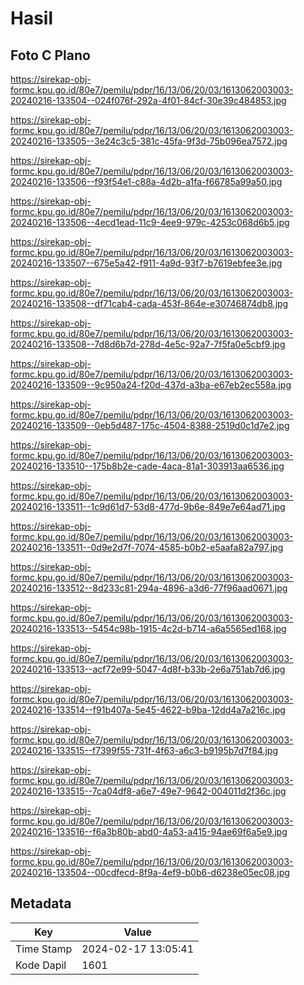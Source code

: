 # Hasil

## Foto C Plano

https://sirekap-obj-formc.kpu.go.id/80e7/pemilu/pdpr/16/13/06/20/03/1613062003003-20240216-133504--024f076f-292a-4f01-84cf-30e39c484853.jpg

https://sirekap-obj-formc.kpu.go.id/80e7/pemilu/pdpr/16/13/06/20/03/1613062003003-20240216-133505--3e24c3c5-381c-45fa-9f3d-75b096ea7572.jpg

https://sirekap-obj-formc.kpu.go.id/80e7/pemilu/pdpr/16/13/06/20/03/1613062003003-20240216-133506--f93f54e1-c88a-4d2b-a1fa-f66785a99a50.jpg

https://sirekap-obj-formc.kpu.go.id/80e7/pemilu/pdpr/16/13/06/20/03/1613062003003-20240216-133506--4ecd1ead-11c9-4ee9-979c-4253c068d6b5.jpg

https://sirekap-obj-formc.kpu.go.id/80e7/pemilu/pdpr/16/13/06/20/03/1613062003003-20240216-133507--675e5a42-f911-4a9d-93f7-b7619ebfee3e.jpg

https://sirekap-obj-formc.kpu.go.id/80e7/pemilu/pdpr/16/13/06/20/03/1613062003003-20240216-133508--df71cab4-cada-453f-864e-e30746874db8.jpg

https://sirekap-obj-formc.kpu.go.id/80e7/pemilu/pdpr/16/13/06/20/03/1613062003003-20240216-133508--7d8d6b7d-278d-4e5c-92a7-7f5fa0e5cbf9.jpg

https://sirekap-obj-formc.kpu.go.id/80e7/pemilu/pdpr/16/13/06/20/03/1613062003003-20240216-133509--9c950a24-f20d-437d-a3ba-e67eb2ec558a.jpg

https://sirekap-obj-formc.kpu.go.id/80e7/pemilu/pdpr/16/13/06/20/03/1613062003003-20240216-133509--0eb5d487-175c-4504-8388-2519d0c1d7e2.jpg

https://sirekap-obj-formc.kpu.go.id/80e7/pemilu/pdpr/16/13/06/20/03/1613062003003-20240216-133510--175b8b2e-cade-4aca-81a1-303913aa6536.jpg

https://sirekap-obj-formc.kpu.go.id/80e7/pemilu/pdpr/16/13/06/20/03/1613062003003-20240216-133511--1c9d61d7-53d8-477d-9b6e-849e7e64ad71.jpg

https://sirekap-obj-formc.kpu.go.id/80e7/pemilu/pdpr/16/13/06/20/03/1613062003003-20240216-133511--0d9e2d7f-7074-4585-b0b2-e5aafa82a797.jpg

https://sirekap-obj-formc.kpu.go.id/80e7/pemilu/pdpr/16/13/06/20/03/1613062003003-20240216-133512--8d233c81-294a-4896-a3d6-77f96aad0671.jpg

https://sirekap-obj-formc.kpu.go.id/80e7/pemilu/pdpr/16/13/06/20/03/1613062003003-20240216-133513--5454c98b-1915-4c2d-b714-a6a5565ed168.jpg

https://sirekap-obj-formc.kpu.go.id/80e7/pemilu/pdpr/16/13/06/20/03/1613062003003-20240216-133513--acf72e99-5047-4d8f-b33b-2e6a751ab7d6.jpg

https://sirekap-obj-formc.kpu.go.id/80e7/pemilu/pdpr/16/13/06/20/03/1613062003003-20240216-133514--f91b407a-5e45-4622-b9ba-12dd4a7a216c.jpg

https://sirekap-obj-formc.kpu.go.id/80e7/pemilu/pdpr/16/13/06/20/03/1613062003003-20240216-133515--f7399f55-731f-4f63-a6c3-b9195b7d7f84.jpg

https://sirekap-obj-formc.kpu.go.id/80e7/pemilu/pdpr/16/13/06/20/03/1613062003003-20240216-133515--7ca04df8-a6e7-49e7-9642-004011d2f36c.jpg

https://sirekap-obj-formc.kpu.go.id/80e7/pemilu/pdpr/16/13/06/20/03/1613062003003-20240216-133516--f6a3b80b-abd0-4a53-a415-94ae69f6a5e9.jpg

https://sirekap-obj-formc.kpu.go.id/80e7/pemilu/pdpr/16/13/06/20/03/1613062003003-20240216-133504--00cdfecd-8f9a-4ef9-b0b6-d6238e05ec08.jpg


## Metadata

| Key        | Value               |
| ---------- | ------------------- |
| Time Stamp | 2024-02-17 13:05:41 |
| Kode Dapil | 1601                |



